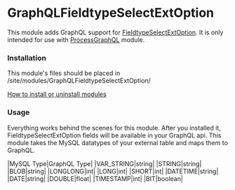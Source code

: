 GraphQLFieldtypeSelectExtOption
=========================

This module adds GraphQL support for [FieldtypeSelectExtOption](https://github.com/kixe/FieldtypeSelectExtOption). It is only intended for 
use with [ProcessGraphQL](https://github.com/dadish/ProcessGraphQL) module.

### Installation
This module's files should be placed in /site/modules/GraphQLFieldtypeSelectExtOption/

[How to install or uninstall modules](http://modules.processwire.com/install-uninstall/)

### Usage
Everything works behind the scenes for this module. After you installed it, FieldtypeSelectExtOption 
fields will be available in your GraphQL api. This module takes the MySQL datatypes of your external table and maps them to GraphQL.

|MySQL Type|GraphQL Type|
|VAR_STRING|string|
|STRING|string|
|BLOB|string|
|LONGLONG|int|
|LONG|int|
|SHORT|int|
|DATETIME|string|
|DATE|string|
|DOUBLE|float|
|TIMESTAMP|int|
|BIT|boolean|
